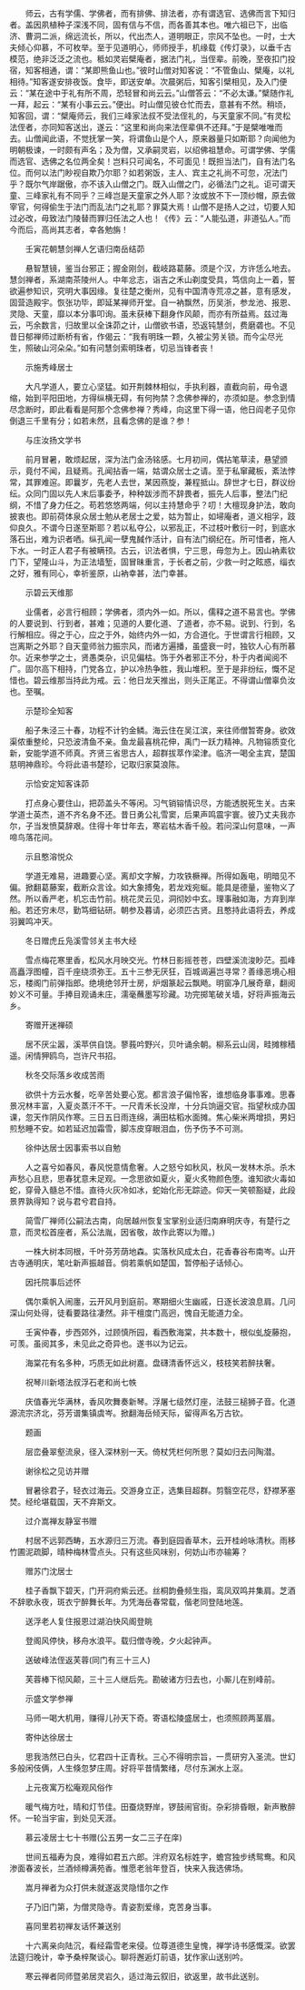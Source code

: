 <!-- { "loadSidebar": true } -->
　　师云，古有学儒、学佛者，而有排佛、排法者，亦有谓选官、选佛而言下知归者。盖因夙植种子深浅不同，固有信与不信，而各善其本也。唯六祖已下，出临济、曹洞二派，绵远流长，所以，代出杰人，道明眼正，宗风不坠也。一时，士大夫倾心仰慕，不可枚举。至于见道明心，师师授手，机缘载《传灯录》，以垂千古模范，绝非泛泛之流也。秪如灵岩檗庵者，据法门礼，当侄辈。前晚，至夜扣门投宿，知客相通，谓：“某即熊鱼山也。”彼时山僧对知客说：“不管鱼山、檗庵，以礼相待。”知客遂安排夜饭。食毕，即送安单。次晨粥后，知客引檗相见，及入门便云：“某在途中于礼有所不周，恐轻冒和尚云云。”山僧答云：“不必太谦。”檗随作礼一拜，起云：“某有小事云云。”便出。时山僧见彼仓忙而去，意甚有不然。稍顷，知客回，谓：“檗庵师云，我们三峰家法叔不受法侄礼的，与天童家不同。”有灵松法侄者，亦同知客送出，遂云：“这里和尚向来法侄辈俱不还拜。”于是檗唯唯而去。山僧闻此语，不觉抚掌一笑，将谓鱼山是个人，原来器量只如斯耶？向闻他为明朝极谏，一时颇有声名；及为僧，又承嗣灵岩，以绍佛祖慧命。可谓学佛、学儒而选官、选佛之名位两全矣！岂料只可闻名，不可面见！既担当法门，自有法门名位。而何以法门眇视自欺乃尔耶？如若粥饭，主人、宾主之礼尚不可忽，况法门乎？既尔气岸踞傲，亦不该入山僧之门。既入山僧之门，必循法门之礼。讵可谓天童、三峰家礼有不同乎？三峰岂是天童家之外人耶？汝或放不下一顶纱帽，原去做宰官，何得偷生于法门而乱法门之礼耶？罪莫大焉！山僧不是扬人之过，切要人知过必改，毋致法门陵替而罪归任法之人也！《传》云：“人能弘道，非道弘人。”而今而后，高尚其志者，幸各勉旃！

　　壬寅花朝慧剑禅人乞语归南岳结茆

　　悬智慧镜，鉴当台邪正；握金刚剑，截岐路葛藤。须是个汉，方许恁么地去。慧剑禅者，系湖南茶陵州人。中年忿志，诣吉之禾山剃度受具，笃信向上一着，誓欲遍参知识，究明大事因缘。复往楚之衡州，见有中国清寺荒凉之甚，意有感发，固营造殿宇。恢张功毕，即延某禅师开堂。自一衲飘然，历吴浙，参龙池、报恩、灵隐、天童，靡以本分事叩询。虽未获棒下翻身作风颠，而亦有所益焉。兹过海云，丐余数言，归故里以全诛茆之计，山僧欲书语，恐返钝慧剑，费磨砻也。不见昔日郁禅师过断桥有省，作偈云：“我有明珠一颗，久被尘劳关锁。而今尘尽光生，照破山河朵朵。”如有问慧剑索明珠者，切忌当锋者丧！

　　示施秀峰居士

　　大凡学道人，要立心坚猛。如开荆棘林相似，手执利器，直截向前，毋令退缩，始到平阳田地，方得纵横无碍，有何拘禁？念佛参禅的，亦须如是。参念到情尽念断时，即此看看是阿那个念佛参禅？秀峰，向这里下得一语，他日阎老子见你倒退三千里有分；如若未然，且看念佛的是谁？参！

　　与庄汝扬文学书

　　前月冒暑，敢烦起居，深为法门金汤铭感。七月初间，偶拈笔草渎，悬望颁示，竟付不闻，且疑焉。孔闻拈香一端，姑谓众居士之请。至于私窜藏板，紊法悖常，其罪难逭。即曩岁，先老人去世，某因燕旋，兼程抵山。辞世才七日，群议纷纭。众同门固以先人末后事委予，种种跋涉而不辞畏者，振先人后事，整法门纪纲，不惜了身力任之。苟若悠悠两端，何以主持慧命乎？叨！大檀现身护法，敢向披衷也。即前荷体泉众居士勉从老居士之爱，姑为暂止，如埽庵者，道义相孚，跂仰良久。不谓今日遂至斯耶？若以私夺公，以邪乱正，不过枝叶敷衍一时，到底水落石出，难为识者哂。纵孔闻一孽鬼馘作活计，自有法门纲纪在。所可惜者，拖人下水。一时正人君子有被瞒顸。古云，识法者惧，宁三思，毋忽为上。因山衲素钦门下，望隆山斗，为正法墙堑，固冒昧重言，于长者之前，少救一时之眩惑，缁衣之好，雅有同心，幸祈鉴原，山衲幸甚，法门幸甚。

　　示碧云天维那

　　业儒者，必言行相顾；学佛者，须内外一如。所以，儒释之道不易言也。学佛的人要说到、行到者，甚难；见道的人要化道、了道者，亦不易。说到、行到，名行解相应。得之于心，应之于外，始终内外一如，方合道化。于世谓言行相顾，又岂离斯之外耶？自天童师翁力振宗风，而诸方遍播，虽盛衰一时，独钦人心有所慕尔。近来参学之士，贤愚类杂，识见偏枯。饰于外者邪正不分，朴于内者闻阅不广。固尔高下相持，门党各立，护以冷热争胜，我山堆积。至于是非纷纭，慨不足惜也。碧云维那当持此为戒。云：他日龙天推出，则头正尾正。不得谓山僧辜负汝也。至嘱。

　　示楚珍全知客

　　船子朱泾三十春，功程不计钓金鳞。海云住在吴江滨，来往师僧暂寄身。欲效渠侬重整纶，只恐波清鱼不亲。鱼龙最喜桃花伸，禹门一跃力精神。凡物镕质变化新，安能学道不师真。齐贤三省思古人，超群拔萃作梁津。临济一喝全主宾，楚国慈明神鼎珍。今将此语书楚珍，记取归家莫浪陈。

　　示恰安定知客诛茆

　　打点身心要住山，把茆盖头不等闲。习气销镕情识尽，方能透脱死生关。古来学道士英杰，道不齐名身不还。昔日勇公礼雪窦，后果声鸣震宇寰。彼乃丈夫我亦尔，子当发愤莫辞艰。住得十年廿年去，寒岩枯木香千般。若问深山何意味，一声啼鸟落花间。

　　示且憨溶悦众

　　学道无难易，进趣要心坚。离却文字解，力攻铁橛禅。所得如轰电，明暗见不偏。掀翻葛藤案，截断众言诠。如大象搏兔，若龙戏宛蜒。能具是德量，鉴物义了然。所以香严老，机忘击竹前。桃花灵云见，洞彻妙中玄。理事融如海，方弃到岸船。若还穷未尽，勤笃细钻研。朝参及暮请，必须匹古贤。且憨持此语将去，养成羽翼鸣冲天。

　　冬日赠虎丘凫溪雪邻关主书大经

　　雪点梅花寒里香，松风水月映交光。竹林日影摇苍苍，四壁溪流浚眇茫。孤峰高矗浮图幢，百千座绕须弥王。五十三参无厌狂，百城谒遍岂寻常？善缘恶境心相忘，楼阁门前弹指郎。绝境绝邻开士房，炉烟篆起云飘飏。明窗净几展奇章，翻阅妙义不可量。手捧目观诵未庄，濡毫蘸墨写珍藏。功完掷笔破关墙，好将声振海云乡。

　　寄赠开迷禅硕

　　居不厌尘嚣，溪苹供自饶。蓼莪吟野兴，贝叶诵余朝。柳系云山阔，畦摊稼穑遥。闲情狎鸥鸟，岂许尺书招。

　　秋冬交际落乡收成苦雨

　　欲供十方云水餐，吃辛苦处要心宽。都言浪子偏怜客，谁想临身事事难。思春景况林丰富，入夏炎蒸汗不干。一尺青禾长没岸，十分兵饷逼交官。指望秋成办国课，忽天作阴风作寒。三日五日雨连绵，满田枯稻水面摊。焦心柴米两增损，男妇煎愁睡不安。如若延迟加霜雪，脚冻皮穿眼泪血，伤予伤予不可测。

　　徐仲达居士因事索书以自勉

　　人之喜兮如春风，春风悦意情愈奢。人之怒兮如秋风，秋风一发林木杀。杀木声愁心且悲，思春犹意未足观。一念思欲如夏火，夏火炙物颜色堕。谁知欲火毒如蛇，穿骨入髓总不惜。直待火灰冷如冰，蛇始化形无踪迹。仰天一笑顿豁疑，此段景界孰得知？说与君兮君自持。

　　简雪厂禅师(公嗣法古南，向居越州恢复宝掌别业适归南麻明庆寺，有楚行之意，而灵松首座者，系公法胤，因省敬，故作此寄以为赠。)

　　一株大树本同根，千叶芬芳荫地森。实落秋风成太白，花香春谷布南岑。山开古寺通明庆，笔吐新声振越音。倘若乘帆如楚国，暂停船子话倾心。

　　因托院事后述怀

　　偶尔乘帆入闹廛，云开风月到庭前。寒期细火生幽戚，日逐长波浪息肩。几问深山何处得，徒看要路往凄然。非干檀度门高迥，愧自无能道力全。

　　壬寅仲春，步西郊外，过顾慎所园，看西敷海棠，共本数十，根似虬旋藤抱，可羡。虽阅其多，未见此之奇异也。遂书以为记云。

　　海棠花有名多种，巧质无如此树嘉。盘礴清香怀远义，枝枝笑若醉扶奢。

　　祝琴川新塔法叔浮石老和尚七帙

　　庆值春光华满林，香风吹舞奏新琴。浮屠七级然灯座，法鼓三槌狮子音。化道源流宗济北，芬芳谱集镇虞岑。掀翻海岳倾天际，留得声名万古钦。

　　题画

　　层峦叠翠壑流泉，径入深林别一天。倚杖凭栏何所思？莫如归去问陶潜。

　　谢徐松之见访并赠

　　冒暑徐君子，轻衣过海云。交游身立正，选集目超群。剪翳空花尽，舒襟茅塞焚。经纶堪载国，天不弃斯文。

　　过介嵩禅友静室书赠

　　村居不远郭西畴，五水源归三万流。春到庭园香草木，云开桂岭咏清秋。雨移竹圃泥疏脚，晴种梅林雪点头。只有这些风味别，何妨山市亦输筹？

　　赠苏门沈居士

　　桂子香飘下碧天，门开洞府紫云还。丝桐韵叠频生指，鸾凤双鸣并集肩。芝酒不辞歌永夜，斑衣宁醉舞长年。为凭海岳春常载，偕老同登陆地莲。

　　送浮老人复住报恩过湖泊快风阁登眺

　　登阁风停快，移舟水浪平。载归僧寺晚，夕火起钟声。

　　送破峰法侄返芙蓉(同门有三十三人)

　　芙蓉棒下彻风颠，三十三人继后先。勘破诸方归去也，小厮儿在别峰前。

　　示盛文学参禅

　　马师一喝大机用，赚得儿孙天下奇。寄语松陵盛居士，也须照顾两茎眉。

　　寄仲达徐居士

　　思我浩然已白头，忆君四十正青秋。三心不得明宗旨，一贯研穷入圣流。世幻多般闲伎俩，人生倏忽梦庄周。好将平昔情繁绪，尽付东渊水上沤。

　　上元夜寓万松庵观风俗作

　　暖气梅方吐，晴和灯节佳。田蚕烧野岸，锣鼓闹官街。杂彩排昏眼，新声散醉怀。一轮当宇宙，到处见天涯。

　　慕云凌居士七十书赠(公五男一女二三子在庠)

　　世间五福寿为良，难得如君五六郎。泮府双名标姓字，蟾宫独步绣鸳鸯。和风渗面春波长，兰酒倾樽满苑香。惟愿老翁年登百，快来入我选佛场。

　　嵩月禅者为众打供未就遂返灵隐惜尔之作

　　子乃旧门第，为僧灵隐寺。青姿割爱缘，克苦身当事。

　　喜同里若初禅友话怀兼送别

　　十六离亲向陆沉，看经霜雪老来侵。位尊道德生皇愧，禅学诗书感慨深。欲罢法筵归晚计，幸予桑梓聚谈心。聊将邂逅灯前语，犹作家山送别吟。

　　寒云禅者同师暨弟居灵岩久，适过海云叙旧，欲返里，故书此送别。

